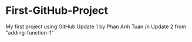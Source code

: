 # First-GitHub-Project
My first project using GitHub
Update 1 by Phan Anh Tuan /n
Update 2 from "adding-function-1"

